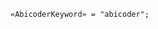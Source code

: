 <!-- This file is generated automatically by infrastructure scripts. Please don't edit by hand. -->

```{ .ebnf .slang-ebnf #AbicoderKeyword }
«AbicoderKeyword» = "abicoder";
```
